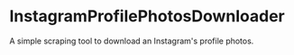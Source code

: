 # InstagramProfilePhotosDownloader
A simple scraping tool to download an Instagram's profile photos.
